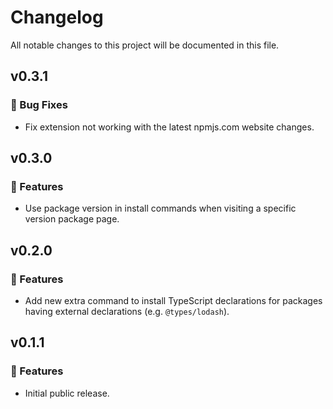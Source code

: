 # Changelog

All notable changes to this project will be documented in this file.

## v0.3.1

### 🐞 Bug Fixes

- Fix extension not working with the latest npmjs.com website changes.

## v0.3.0

### 🚀 Features

- Use package version in install commands when visiting a specific version package page.

## v0.2.0

### 🚀 Features

- Add new extra command to install TypeScript declarations for packages having external declarations (e.g. `@types/lodash`).

## v0.1.1

### 🚀 Features

- Initial public release.
